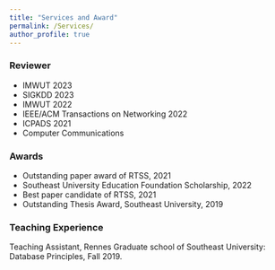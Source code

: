 ```yaml
---
title: "Services and Award"
permalink: /Services/
author_profile: true
---
```

### Reviewer

* IMWUT 2023
* SIGKDD 2023
* IMWUT 2022
* IEEE/ACM Transactions on Networking 2022
* ICPADS 2021 
* Computer Communications

### Awards

* Outstanding paper award of RTSS, 2021
* Southeast University Education Foundation Scholarship, 2022
* Best paper candidate of RTSS, 2021
* Outstanding Thesis Award, Southeast University, 2019


### Teaching Experience	
Teaching Assistant, Rennes Graduate school of Southeast University: Database Principles, Fall 2019. 
